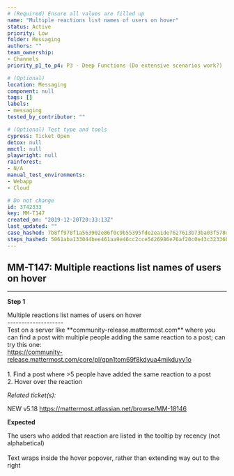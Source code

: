 ```yaml
---
# (Required) Ensure all values are filled up
name: "Multiple reactions list names of users on hover"
status: Active
priority: Low
folder: Messaging
authors: ""
team_ownership: 
- Channels
priority_p1_to_p4: P3 - Deep Functions (Do extensive scenarios work?)

# (Optional)
location: Messaging
component: null
tags: []
labels: 
- messaging
tested_by_contributor: ""

# (Optional) Test type and tools
cypress: Ticket Open
detox: null
mmctl: null
playwright: null
rainforest: 
- N/A
manual_test_environments: 
- Webapp
- Cloud

# Do not change
id: 3742333
key: MM-T147
created_on: "2019-12-20T20:33:13Z"
last_updated: ""
case_hashed: 7b8ff978f1a563902e86f0c9b55395fde2ea1de7627613b73ba03f578ddd417bc96e5cb5024761488aa8fd46db7b7650
steps_hashed: 5061aba133044bee461aa9e46cc2cce5d26986e76af20c0e43c32336b7b465541b642dfacf4d89b475b1461bd5f09ab3
---
```


<!-- (Auto-generated) Based on frontmatter's "key" and "name" -->

## MM-T147: Multiple reactions list names of users on hover

---

**Step 1**

Multiple reactions list names of users on hover\
\--------------------\
Test on a server like \*\*community-release.mattermost.com\*\* where you can find a post with multiple people adding the same reaction to a post; can try this one:\
<https://community-release.mattermost.com/core/pl/qpn1tom69f8kdyua4mikduyy1o>\
\
1\. Find a post where >5 people have added the same reaction to a post\
2\. Hover over the reaction

_Related ticket(s):_

NEW v5.18 <https://mattermost.atlassian.net/browse/MM-18146>

**Expected**

The users who added that reaction are listed in the tooltip by recency (not alphabetical)\
\
Text wraps inside the hover popover, rather than extending way out to the right
